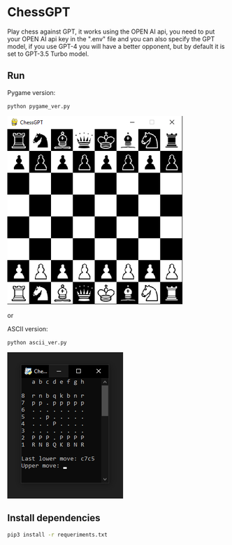 # ChessGPT
Play chess against GPT, it works using the OPEN AI api, you need to put your OPEN AI api key in the ".env" file and you can also specify the GPT model, if you use GPT-4 you will have a better opponent, but by default it is set to GPT-3.5 Turbo model.

## Run

Pygame version:
```sh
python pygame_ver.py
```
![pygame](images/pygame.png)

or

ASCII version:
```sh
python ascii_ver.py
```
![ascii](images/ascii.png)

## Install dependencies

```sh
pip3 install -r requeriments.txt
```